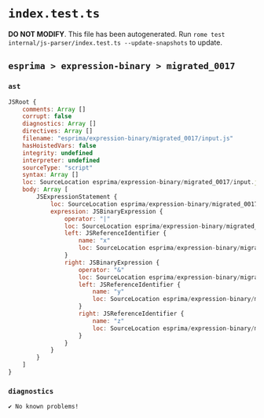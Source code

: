 # `index.test.ts`

**DO NOT MODIFY**. This file has been autogenerated. Run `rome test internal/js-parser/index.test.ts --update-snapshots` to update.

## `esprima > expression-binary > migrated_0017`

### `ast`

```javascript
JSRoot {
	comments: Array []
	corrupt: false
	diagnostics: Array []
	directives: Array []
	filename: "esprima/expression-binary/migrated_0017/input.js"
	hasHoistedVars: false
	integrity: undefined
	interpreter: undefined
	sourceType: "script"
	syntax: Array []
	loc: SourceLocation esprima/expression-binary/migrated_0017/input.js 1:0-2:0
	body: Array [
		JSExpressionStatement {
			loc: SourceLocation esprima/expression-binary/migrated_0017/input.js 1:0-1:9
			expression: JSBinaryExpression {
				operator: "|"
				loc: SourceLocation esprima/expression-binary/migrated_0017/input.js 1:0-1:9
				left: JSReferenceIdentifier {
					name: "x"
					loc: SourceLocation esprima/expression-binary/migrated_0017/input.js 1:0-1:1 (x)
				}
				right: JSBinaryExpression {
					operator: "&"
					loc: SourceLocation esprima/expression-binary/migrated_0017/input.js 1:4-1:9
					left: JSReferenceIdentifier {
						name: "y"
						loc: SourceLocation esprima/expression-binary/migrated_0017/input.js 1:4-1:5 (y)
					}
					right: JSReferenceIdentifier {
						name: "z"
						loc: SourceLocation esprima/expression-binary/migrated_0017/input.js 1:8-1:9 (z)
					}
				}
			}
		}
	]
}
```

### `diagnostics`

```
✔ No known problems!

```
